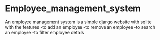 # Employee_management_system
An employee management system is a simple django website with sqlite with the features 
-to add an employee
-to remove an employee 
-to search an employee
-to filter employee details

